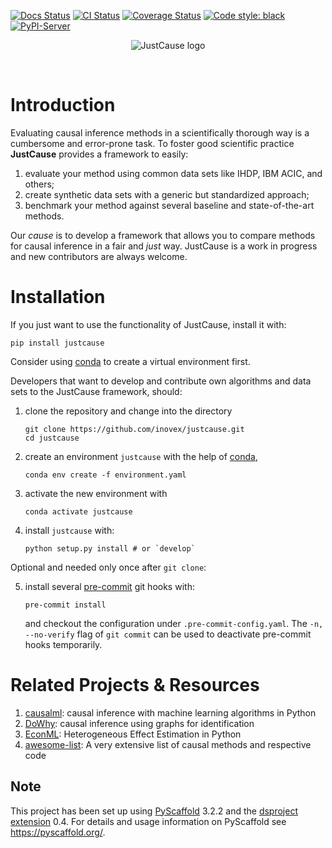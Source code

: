 [![Docs Status](https://readthedocs.org/projects/justcause/badge/?version=latest)](https://justcause.readthedocs.io/en/latest/?badge=latest)
[![CI Status](https://api.cirrus-ci.com/github/inovex/justcause.svg?branch=master)](https://cirrus-ci.com/github/inovex/justcause)
[![Coverage Status](https://coveralls.io/repos/github/inovex/justcause/badge.svg?branch=master)](https://coveralls.io/github/inovex/justcause?branch=master)
[![Code style: black](https://img.shields.io/badge/code%20style-black-000000.svg)](https://black.readthedocs.io/en/stable/)
[![PyPI-Server](https://img.shields.io/pypi/v/justcause.svg)](https://pypi.org/project/justcause/)

<div style="text-align:center">
<p align="center">
<img alt="JustCause logo" src="https://justcause.readthedocs.io/en/latest/_static/logo.png">
</p>
</div>

<br/>

# Introduction

Evaluating causal inference methods in a scientifically thorough way is a cumbersome and error-prone task.
To foster good scientific practice **JustCause** provides a framework to easily:

1. evaluate your method using common data sets like IHDP, IBM ACIC, and others;
2. create synthetic data sets with a generic but standardized approach;
3. benchmark your method against several baseline and state-of-the-art methods.

Our *cause* is to develop a framework that allows you to compare methods for causal inference
in a fair and *just* way. JustCause is a work in progress and new contributors are always welcome.

# Installation

If you just want to use the functionality of JustCause, install it with:
```
pip install justcause
```
Consider using [conda] to create a virtual environment first.

Developers that want to develop and contribute own algorithms and data sets to the JustCause framework, should:

1. clone the repository and change into the directory
   ```
   git clone https://github.com/inovex/justcause.git
   cd justcause
   ```

2. create an environment `justcause` with the help of [conda],
   ```
   conda env create -f environment.yaml
   ```
3. activate the new environment with
   ```
   conda activate justcause
   ```
4. install `justcause` with:
   ```
   python setup.py install # or `develop`
   ```

Optional and needed only once after `git clone`:

5. install several [pre-commit] git hooks with:
   ```
   pre-commit install
   ```
   and checkout the configuration under `.pre-commit-config.yaml`.
   The `-n, --no-verify` flag of `git commit` can be used to deactivate pre-commit hooks temporarily.


# Related Projects & Resources

 1. [causalml](https://github.com/uber/causalml): causal inference with machine learning algorithms in Python
 2. [DoWhy](https://github.com/Microsoft/dowhy): causal inference using graphs for identification
 3. [EconML](https://github.com/microsoft/EconML): Heterogeneous Effect Estimation in Python
 4. [awesome-list](https://github.com/rguo12/awesome-causality-algorithms): A very extensive list of causal methods and respective code


## Note

This project has been set up using [PyScaffold] 3.2.2 and the [dsproject extension] 0.4.
For details and usage information on PyScaffold see https://pyscaffold.org/.


[conda]: https://docs.conda.io/
[pre-commit]: https://pre-commit.com/
[Jupyter]: https://jupyter.org/
[Google style]: http://google.github.io/styleguide/pyguide.html#38-comments-and-docstrings
[PyScaffold]: https://pyscaffold.org/
[dsproject extension]: https://github.com/pyscaffold/pyscaffoldext-dsproject
